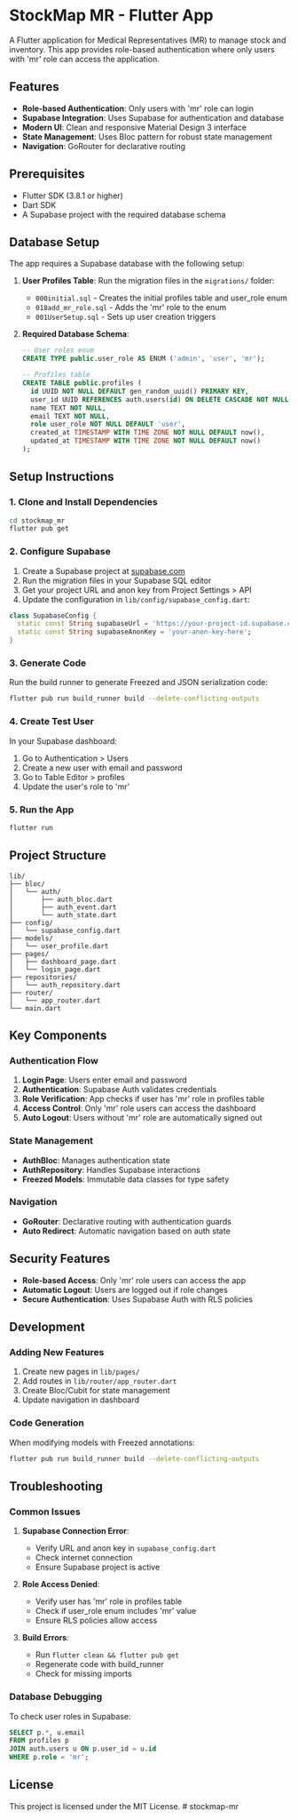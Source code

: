 # StockMap MR - Flutter App

A Flutter application for Medical Representatives (MR) to manage stock and inventory. This app provides role-based authentication where only users with 'mr' role can access the application.

## Features

- **Role-based Authentication**: Only users with 'mr' role can login
- **Supabase Integration**: Uses Supabase for authentication and database
- **Modern UI**: Clean and responsive Material Design 3 interface
- **State Management**: Uses Bloc pattern for robust state management
- **Navigation**: GoRouter for declarative routing

## Prerequisites

- Flutter SDK (3.8.1 or higher)
- Dart SDK
- A Supabase project with the required database schema

## Database Setup

The app requires a Supabase database with the following setup:

1. **User Profiles Table**: Run the migration files in the `migrations/` folder:
   - `000initial.sql` - Creates the initial profiles table and user_role enum
   - `018add_mr_role.sql` - Adds the 'mr' role to the enum
   - `001UserSetup.sql` - Sets up user creation triggers

2. **Required Database Schema**:
   ```sql
   -- User roles enum
   CREATE TYPE public.user_role AS ENUM ('admin', 'user', 'mr');
   
   -- Profiles table
   CREATE TABLE public.profiles (
     id UUID NOT NULL DEFAULT gen_random_uuid() PRIMARY KEY,
     user_id UUID REFERENCES auth.users(id) ON DELETE CASCADE NOT NULL UNIQUE,
     name TEXT NOT NULL,
     email TEXT NOT NULL,
     role user_role NOT NULL DEFAULT 'user',
     created_at TIMESTAMP WITH TIME ZONE NOT NULL DEFAULT now(),
     updated_at TIMESTAMP WITH TIME ZONE NOT NULL DEFAULT now()
   );
   ```

## Setup Instructions

### 1. Clone and Install Dependencies

```bash
cd stockmap_mr
flutter pub get
```

### 2. Configure Supabase

1. Create a Supabase project at [supabase.com](https://supabase.com)
2. Run the migration files in your Supabase SQL editor
3. Get your project URL and anon key from Project Settings > API
4. Update the configuration in `lib/config/supabase_config.dart`:

```dart
class SupabaseConfig {
  static const String supabaseUrl = 'https://your-project-id.supabase.co';
  static const String supabaseAnonKey = 'your-anon-key-here';
}
```

### 3. Generate Code

Run the build runner to generate Freezed and JSON serialization code:

```bash
flutter pub run build_runner build --delete-conflicting-outputs
```

### 4. Create Test User

In your Supabase dashboard:

1. Go to Authentication > Users
2. Create a new user with email and password
3. Go to Table Editor > profiles
4. Update the user's role to 'mr'

### 5. Run the App

```bash
flutter run
```

## Project Structure

```
lib/
├── bloc/
│   └── auth/
│       ├── auth_bloc.dart
│       ├── auth_event.dart
│       └── auth_state.dart
├── config/
│   └── supabase_config.dart
├── models/
│   └── user_profile.dart
├── pages/
│   ├── dashboard_page.dart
│   └── login_page.dart
├── repositories/
│   └── auth_repository.dart
├── router/
│   └── app_router.dart
└── main.dart
```

## Key Components

### Authentication Flow

1. **Login Page**: Users enter email and password
2. **Authentication**: Supabase Auth validates credentials
3. **Role Verification**: App checks if user has 'mr' role in profiles table
4. **Access Control**: Only 'mr' role users can access the dashboard
5. **Auto Logout**: Users without 'mr' role are automatically signed out

### State Management

- **AuthBloc**: Manages authentication state
- **AuthRepository**: Handles Supabase interactions
- **Freezed Models**: Immutable data classes for type safety

### Navigation

- **GoRouter**: Declarative routing with authentication guards
- **Auto Redirect**: Automatic navigation based on auth state

## Security Features

- **Role-based Access**: Only 'mr' role users can access the app
- **Automatic Logout**: Users are logged out if role changes
- **Secure Authentication**: Uses Supabase Auth with RLS policies

## Development

### Adding New Features

1. Create new pages in `lib/pages/`
2. Add routes in `lib/router/app_router.dart`
3. Create Bloc/Cubit for state management
4. Update navigation in dashboard

### Code Generation

When modifying models with Freezed annotations:

```bash
flutter pub run build_runner build --delete-conflicting-outputs
```

## Troubleshooting

### Common Issues

1. **Supabase Connection Error**:
   - Verify URL and anon key in `supabase_config.dart`
   - Check internet connection
   - Ensure Supabase project is active

2. **Role Access Denied**:
   - Verify user has 'mr' role in profiles table
   - Check if user_role enum includes 'mr' value
   - Ensure RLS policies allow access

3. **Build Errors**:
   - Run `flutter clean && flutter pub get`
   - Regenerate code with build_runner
   - Check for missing imports

### Database Debugging

To check user roles in Supabase:

```sql
SELECT p.*, u.email 
FROM profiles p 
JOIN auth.users u ON p.user_id = u.id 
WHERE p.role = 'mr';
```

## License

This project is licensed under the MIT License.
#   s t o c k m a p - m r  
 